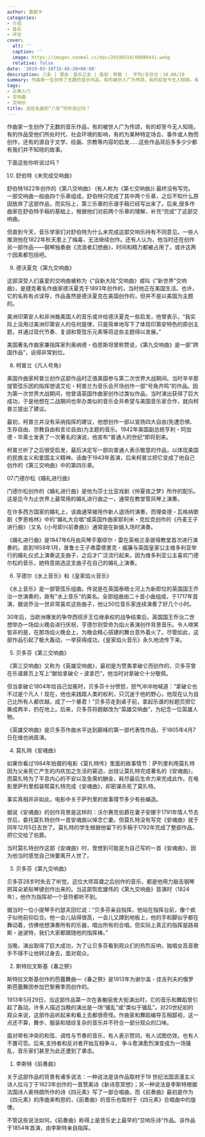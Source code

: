 ```yaml
---
author: 莫妮卡
categories:
- 介绍
- 音乐
- 评论
cover:
  alt: ''
  caption: ''
  image: https://images.soomal.cc/doc/20190310/00080441.webp
  relative: false
date: '2019-03-10T16:48:20+08:00'
description: 八卦 | 源自：音乐之友 | 版权：转载 |  平均/总评分：10.00/10
summary: 作曲家一生创作了无数的音乐作品，有的被世人广为传颂，有的却至今无人知晓。有的作品受他们所处时代、社会环境的影响，有的为某种特定场合、事件或人物而创作，还有的源自于文学、绘画、宗教等内容的启发……这些作品背后多多少少都有我们并不知晓的故事。
tags:
- 古典入门
- 交响曲
- 交响乐
title: 这些名曲的“八卦”你听说过吗？
---
```


作曲家一生创作了无数的音乐作品，有的被世人广为传颂，有的却至今无人知晓。有的作品受他们所处时代、社会环境的影响，有的为某种特定场合、事件或人物而创作，还有的源自于文学、绘画、宗教等内容的启发……这些作品背后多多少少都有我们并不知晓的故事。

下面这些你听说过吗？

10. 舒伯特《未完成交响曲》

舒伯特1822年创作的《第八交响曲》 (有人称为《第七交响曲》) 最终没有写完。一部交响曲一般由四个乐章组成，舒伯特只完成了其中两个乐章，之后不知什么原因放弃了这部作品，而实际上，第三乐章的乐谱手稿已经写出来了。后来,很多作曲家在舒伯特手稿的基础上，根据他们对前两个乐章的理解，补充“完成”了这部交响曲。

但直到今天，音乐学家们对舒伯特为什么未完成这部交响乐持有不同意见。一些人推测他在1822年秋天患上了梅毒，无法继续创作。还有人认为，他当时还在创作另一部作品――钢琴独奏曲《流浪者幻想曲》，时间和精力都被占用了。或许这两个因素都包括吧。

09. 德沃夏克《第九交响曲》

这部深受人们喜爱的交响曲被称为《“自新大陆”交响曲》或叫《“新世界”交响曲》，是捷克著名作曲家德沃夏克于1893年创作的，当时他正在美国生活。也许，它的名称有点误导，作品虽然是德沃夏克在美国创作的，但并不是以美国为主题的。

美洲印第安人和非洲裔美国人的音乐或许给德沃夏克一些启发，他曾表示，“我实际上没用过美洲印第安人的任何旋律，只是简单地写下了体现印第安特色的原创主题，并通过现代节奏、复调和管弦乐元素等将这些主题得以发展。”

美国著名作曲家兼指挥家列奥纳德・伯恩斯坦曾称赞说，《第九交响曲》是一部“跨国作品”，说得非常到位。

08. 柯普兰《凡人号角》

美国作曲家柯普兰创作这部作品时正值美国参与第二次世界大战期间。当时辛辛那提管弦乐团的指挥想请艾伦・柯普兰为音乐会开场创作一部“号角齐鸣”的作品。因为第一次世界大战期间，他曾请英国作曲家创作过类似作品，当时演出获得了巨大成功，于是他想在二战期间也举办类似的音乐会并希望与美国音乐家合作，就向柯普兰提出了建议。

最初，柯普兰并没有采纳指挥的建议，他想创作一部以宣扬四大自由(免遭恐惧、生存自由、宗教自由和言论自由)为主题的音乐。1942年美国副总统亨利・阿加德・华莱士发表了一次著名的演说，他宣布“普通人的世纪”即将到来。

柯普兰听了之后很受启发，最后决定写一部向普通人表示敬意的作品，以体现美国的民族主义和爱国主义精神。该曲于1943年首演，后来柯普兰把它变成了他自己创作的《第三交响曲》中的第四乐章。

07.门德尔松《婚礼进行曲》

门德尔松创作的《婚礼进行曲》是他为莎士比亚戏剧《仲夏夜之梦》所作的配乐。这是迄今为止世界上最常用的婚礼进行曲之一，通常在教堂管风琴上演奏。

在许多西方国家的婚礼上，该曲通常被用作新人退场时演奏，而理查德・瓦格纳歌剧《罗恩格林》中的“婚礼大合唱”或英国作曲家耶利米・克拉克创作的《丹麦王子进行曲》（又名《小号即兴前奏曲》）通常是在新娘入场时演奏。

《婚礼进行曲》是1847年6月由风琴手塞缪尔・雷在英格兰圣彼得教堂首次进行演奏的。直到1858年1月，普鲁士王子弗雷德里克・威廉与英国皇家公主维多利亚举行的婚礼仪式上演奏这支曲子，之后才广泛流行起来。因为维多利亚公主喜欢门德尔松的音乐，她特意挑选这支曲子在自己的婚礼上演奏。

06. 亨德尔《水上音乐》和《皇家焰火音乐》

《水上音乐》是一部管弦乐组曲。传说是在英国泰晤士河上为新即位的英国国王乔治一世演奏的，故有"水上音乐"的美名。全部组曲由二十首小曲组成，于1717年首演，据说乔治一世非常喜欢这些曲子，他让50位音乐家连续演奏了好几个小时。

30年后，当欧洲爆发的争夺西班牙王位继承权的战争结束后，英国国王乔治二世想举办一场焰火晚会进行庆祝，亨德尔则受命为焰火表演创作背景音乐。令人啼笑皆非的是，在那场焰火晚会上，为晚会精心搭建的舞台意外着火了。尽管如此，这部作品引起了极大轰动，一举获得成功，《皇家焰火音乐》永久地流传下来。 

05. 贝多芬《第三交响曲》

《第三交响曲》又称为《英雄交响曲》，最初是为赞美拿破仑而创作的，贝多芬曾在乐谱扉页上写上“献给拿破仑・波拿巴”，他当时对拿破仑十分敬佩。

但当拿破仑1804年给自己加冕时，贝多芬十分愤怒，怒气冲冲地喊道：“拿破仑也不过是个凡人！现在，他也来践踏人类的权利，只沉迷于他的野心，他现在认为自己比所有人都优越，成了一个暴君！”贝多芬走到桌子前，拿起乐谱的标题页把它撕成两半，扔在地上。后来，贝多芬将题献改为“英雄交响曲”，为纪念一位英雄人物。

《英雄交响曲》是贝多芬作曲水平达到巅峰的第一部代表性作品，于1805年4月7日在维也纳首演。

04. 莫扎特《安魂曲》

如果你看过1984年拍摄的电影《莫扎特传》里面的故事情节：萨列里利用莫扎特因为父亲死亡产生的内疚加之生活的窘迫，出钱让莫扎特完成著名的《安魂曲》，而莫扎特为了平息内心的不安以及急需的酬金，耗尽最后生命力来完成此作。在电影里萨列里假装帮莫扎特完成《安魂曲》，却密谋杀死了莫扎特。

事实真相并非如此，电影中关于萨列里的故事情节多少有些编造。

据说《安魂曲》的创作背景是这样的：沃尔赛克伯爵在妻子安娜于1791年情人节去世后，委托莫扎特创作一首安魂曲以悼念亡妻。但莫扎特没有写完《安魂曲》就于同年12月5日去世了。莫扎特的学生根据他留下的手稿于1792年完成了整部作品，把它交给了伯爵。

当时莫扎特创作这部《安魂曲》时，曾想到可能是为自己写的一首《安魂曲》，因为他当时感觉自己快要离开人世了。

03. 贝多芬《第九交响曲》

贝多芬28岁时失去了听觉。这位大师耳聋之后创作的音乐，都是他用力敲击钢琴把耳朵紧贴琴键创作出来的。当这部恢宏雄伟的《第九交响曲》首演时（1824年），他作为指挥却一个音符都听不到。

据当时一位小提琴手约瑟夫回忆说：“贝多芬亲自指挥，他站在指挥台前，像个疯子似地前仰后合。他一会儿站得很高，一会儿又蹲到地板上，他的手和脚似乎都在舞动着，仿佛他想演奏所有的乐器，唱出所有的合唱。但实际上真正的指挥是路易斯・迪波特，我们大家都跟随他的指挥棒。”

当晚，演出取得了巨大成功，为了让贝多芬看到观众们的热烈反响，独唱女高音歌手不得不让他转过身去，面对观众。

02. 斯特拉文斯基《春之祭》 

斯特拉文斯基创作的芭蕾舞曲―《春之祭》是1913年为谢尔盖・佳吉列夫的俄罗斯芭蕾舞团参加巴黎赛季而创作的。

1913年5月29日，当这部作品第一次在香榭丽舍大街演出时，它的音乐和舞蹈曾引起了轰动。许多人描述当晚的演出是一场“骚乱”或“类似于骚乱”。对20世纪初的观众来说，这部作品听起来和看上去都很奇怪。作曲家和舞蹈编导互相鄙视，这一点还不算，舞步、服装和错综复杂的音乐并不符合一部分观众的口味。

面对带有冲突的和弦、调性与节奏的音乐，有人表示赞同，有人试图仿效，也有人不置可否。后来,支持者和反对者开始互相争斗， 争斗愈演愈烈演变成为一场骚乱，音乐家们甚至为此还遭到了袭击。

01. 李斯特《前奏曲》

关于这部作品的背景有诸多说法：一种说法是该作品取材于19 世纪法国浪漫主义诗人拉马丁于1823年创作的一首赞美诗《新诗意冥想》；另一种说法是李斯特根据法国诗人奥特朗所作的诗《四元素》写了一部合唱曲，而《前奏曲》最初是作为《四元素》的序曲来构思的，《前奏曲》的音乐也取材于《四元素》合唱曲中的旋律。

不管这些说法如何，《前奏曲》称得上是音乐史上最早的“交响乐诗”作品。该作品于1854年首演，由李斯特亲自指挥。